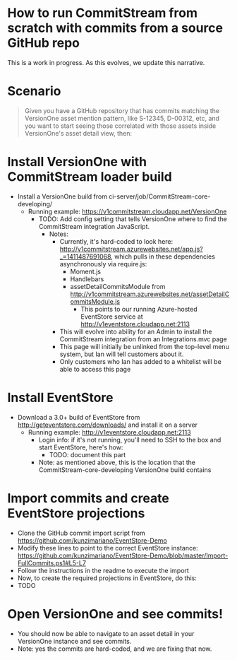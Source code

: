 # How to run CommitStream from scratch with commits from a source GitHub repo

This is a work in progress. As this evolves, we update this narrative.

# Scenario
> Given you have a GitHub repository that has commits matching the VersionOne asset mention pattern, like S-12345, D-00312, etc, and you
want to start seeing those correlated with those assets inside VersionOne's asset detail view, then:

# Install VersionOne with CommitStream loader build
* Install a VersionOne build from ci-server/job/CommitStream-core-developing/
  * Running example: https://v1commitstream.cloudapp.net/VersionOne
    * TODO: Add config setting that tells VersionOne where to find the CommitStream integration JavaScript. 
      * Notes: 
        * Currently, it's hard-coded to look here: http://v1commitstream.azurewebsites.net/app.js?_=1411487691068, which pulls in these dependencies asynchronously via require.js:
          * Moment.js
          * Handlebars
          * assetDetailCommitsModule from http://v1commitstream.azurewebsites.net/assetDetailCommitsModule.js
            * This points to our running Azure-hosted EventStore service at http://v1eventstore.cloudapp.net:2113
        * This will evolve into ability for an Admin to install the CommitStream integration from an Integrations.mvc page
        * This page will initially be unlinked from the top-level menu system, but Ian will tell customers about it.
        * Only customers who Ian has added to a whitelist will be able to access this page

# Install EventStore
* Download a 3.0+ build of EventStore from http://geteventstore.com/downloads/ and install it on a server
  * Running example: http://v1eventstore.cloudapp.net:2113
    * Login info: if it's not running, you'll need to SSH to the box and start EventStore, here's how:
      * TODO: document this part
    * Note: as mentioned above, this is the location that the CommitStream-core-developing VersionOne build contains

# Import commits and create EventStore projections
* Clone the GitHub commit import script from https://github.com/kunzimariano/EventStore-Demo
* Modify these lines to point to the correct EventStore instance: https://github.com/kunzimariano/EventStore-Demo/blob/master/Import-FullCommits.ps1#L5-L7
* Follow the instructions in the readme to execute the import
* Now, to create the required projections in EventStore, do this:
* TODO

# Open VersionOne and see commits!
* You should now be able to navigate to an asset detail in your VersionOne instance and see commits.
* Note: yes the commits are hard-coded, and we are fixing that now.
